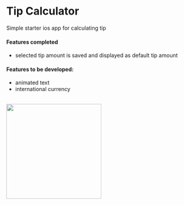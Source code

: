 # Tip Calculator
Simple starter ios app for calculating tip<br>
#### Features completed
- selected tip amount is saved and displayed as default tip amount 

#### Features to be developed:
- animated text 
- international currency
<br>
<img src="http://g.recordit.co/0Qwl6D5GDU.gif" width=250><br>
